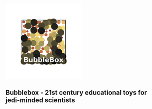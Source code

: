 
<img src="graphics/logobox.png" width = 250px>

## Bubblebox - 21st century educational toys for jedi-minded scientists



